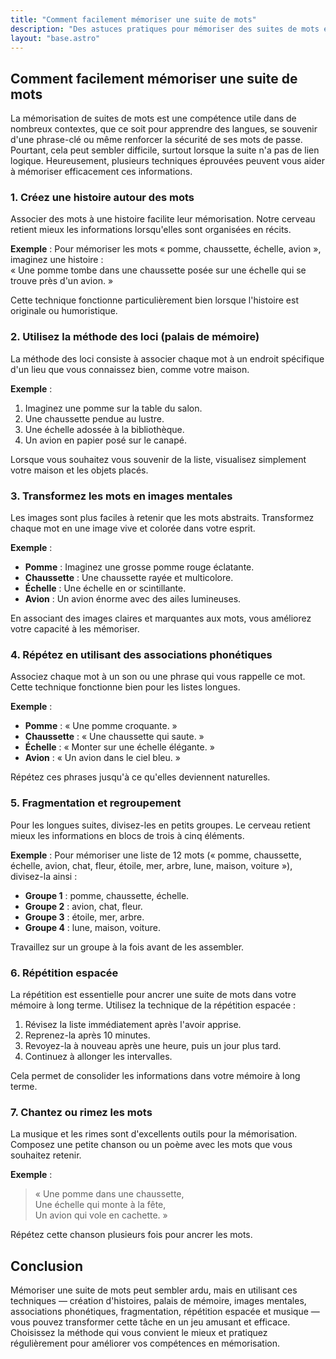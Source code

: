 ```yaml
---
title: "Comment facilement mémoriser une suite de mots"
description: "Des astuces pratiques pour mémoriser des suites de mots efficacement grâce à des techniques éprouvées."
layout: "base.astro"
---
```


## Comment facilement mémoriser une suite de mots

La mémorisation de suites de mots est une compétence utile dans de nombreux contextes, que ce soit pour apprendre des langues, se souvenir d'une phrase-clé ou même renforcer la sécurité de ses mots de passe. Pourtant, cela peut sembler difficile, surtout lorsque la suite n'a pas de lien logique. Heureusement, plusieurs techniques éprouvées peuvent vous aider à mémoriser efficacement ces informations.

### 1. Créez une histoire autour des mots

Associer des mots à une histoire facilite leur mémorisation. Notre cerveau retient mieux les informations lorsqu'elles sont organisées en récits.

**Exemple** : Pour mémoriser les mots « pomme, chaussette, échelle, avion », imaginez une histoire :  
« Une pomme tombe dans une chaussette posée sur une échelle qui se trouve près d'un avion. »

Cette technique fonctionne particulièrement bien lorsque l'histoire est originale ou humoristique.

### 2. Utilisez la méthode des loci (palais de mémoire)

La méthode des loci consiste à associer chaque mot à un endroit spécifique d'un lieu que vous connaissez bien, comme votre maison.

**Exemple** :
1. Imaginez une pomme sur la table du salon.
2. Une chaussette pendue au lustre.
3. Une échelle adossée à la bibliothèque.
4. Un avion en papier posé sur le canapé.

Lorsque vous souhaitez vous souvenir de la liste, visualisez simplement votre maison et les objets placés.

### 3. Transformez les mots en images mentales

Les images sont plus faciles à retenir que les mots abstraits. Transformez chaque mot en une image vive et colorée dans votre esprit.

**Exemple** :
- **Pomme** : Imaginez une grosse pomme rouge éclatante.
- **Chaussette** : Une chaussette rayée et multicolore.
- **Échelle** : Une échelle en or scintillante.
- **Avion** : Un avion énorme avec des ailes lumineuses.

En associant des images claires et marquantes aux mots, vous améliorez votre capacité à les mémoriser.

### 4. Répétez en utilisant des associations phonétiques

Associez chaque mot à un son ou une phrase qui vous rappelle ce mot. Cette technique fonctionne bien pour les listes longues.

**Exemple** :
- **Pomme** : « Une pomme croquante. »
- **Chaussette** : « Une chaussette qui saute. »
- **Échelle** : « Monter sur une échelle élégante. »
- **Avion** : « Un avion dans le ciel bleu. »

Répétez ces phrases jusqu'à ce qu'elles deviennent naturelles.

### 5. Fragmentation et regroupement

Pour les longues suites, divisez-les en petits groupes. Le cerveau retient mieux les informations en blocs de trois à cinq éléments.

**Exemple** : Pour mémoriser une liste de 12 mots (« pomme, chaussette, échelle, avion, chat, fleur, étoile, mer, arbre, lune, maison, voiture »), divisez-la ainsi :
- **Groupe 1** : pomme, chaussette, échelle.
- **Groupe 2** : avion, chat, fleur.
- **Groupe 3** : étoile, mer, arbre.
- **Groupe 4** : lune, maison, voiture.

Travaillez sur un groupe à la fois avant de les assembler.

### 6. Répétition espacée

La répétition est essentielle pour ancrer une suite de mots dans votre mémoire à long terme. Utilisez la technique de la répétition espacée :
1. Révisez la liste immédiatement après l'avoir apprise.
2. Reprenez-la après 10 minutes.
3. Revoyez-la à nouveau après une heure, puis un jour plus tard.
4. Continuez à allonger les intervalles.

Cela permet de consolider les informations dans votre mémoire à long terme.

### 7. Chantez ou rimez les mots

La musique et les rimes sont d'excellents outils pour la mémorisation. Composez une petite chanson ou un poème avec les mots que vous souhaitez retenir.

**Exemple** :
> « Une pomme dans une chaussette,  
> Une échelle qui monte à la fête,  
> Un avion qui vole en cachette. »

Répétez cette chanson plusieurs fois pour ancrer les mots.

## Conclusion

Mémoriser une suite de mots peut sembler ardu, mais en utilisant ces techniques — création d'histoires, palais de mémoire, images mentales, associations phonétiques, fragmentation, répétition espacée et musique — vous pouvez transformer cette tâche en un jeu amusant et efficace. Choisissez la méthode qui vous convient le mieux et pratiquez régulièrement pour améliorer vos compétences en mémorisation.
